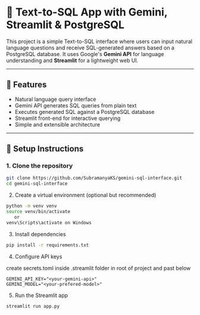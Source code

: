 # 🧠 Text-to-SQL App with Gemini, Streamlit & PostgreSQL

This project is a simple Text-to-SQL interface where users can input natural language questions and receive SQL-generated answers based on a PostgreSQL database. It uses Google's **Gemini API** for language understanding and **Streamlit** for a lightweight web UI.

---

## 🚀 Features

- Natural language query interface
- Gemini API generates SQL queries from plain text
- Executes generated SQL against a PostgreSQL database
- Streamlit front-end for interactive querying
- Simple and extensible architecture

---

## 🔧 Setup Instructions

### 1. Clone the repository

```bash
git clone https://github.com/SubramanyaKS/gemini-sql-interface.git
cd gemini-sql-interface
```
2. Create a virtual environment (optional but recommended)
```bash
python -m venv venv
source venv/bin/activate
   or 
venv\Scripts\activate on Windows
```
3. Install dependencies

```bash
pip install -r requirements.txt
```
4. Configure API keys

create secrets.toml inside .streamlit folder in root of project and past below

```
GEMINI_API_KEY="<your-gemini-api>"
GEMINI_MODEL="<your-prefered-model>"
```

5. Run the Streamlit app

```bash
streamlit run app.py
```